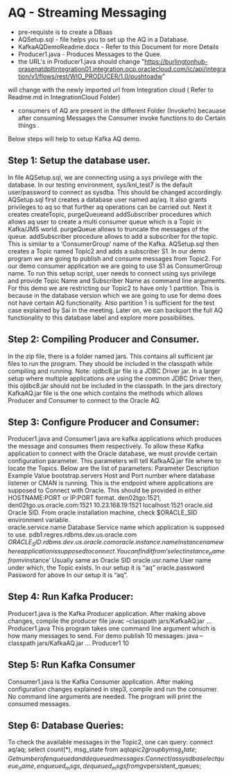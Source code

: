 # AQ - Streaming Messaging

 - pre-requiste is to create a DBaas 
 - AQSetup.sql - file helps you to set up the AQ in a Database.
 - KafkaAQDemoReadme.docx  - Refer to this Document for more Details 
 - Producer1.java - Produces Messages to the Quee.
 - the URL's in Producer1.java should change 
  "https://burlingtonhub-orasenatdpltintegration01.integration.ocp.oraclecloud.com/ic/api/integration/v1/flows/rest/WIO_PRODUCER/1.0/pushtoadw"
  
  will change with the newly imported url from Integration cloud ( Refer to Readme.md in IntegrationCloud Folder)
  
 - consumers of AQ are present in the different Folder (Invokefn) becauase after consuming Messages the Consumer invoke functions to do Certain things .
 

  
  
Below steps will help to setup Kafka AQ demo.
## Step 1: Setup the database user. 
In file AQSetup.sql, we are connecting using a sys privilege with the database. In our testing environment, sys/knl_test7 is the default user/password to connect as sysdba. This should be changed accordingly. 
AQSetup.sql first creates a database user named aq/aq. It also grants privileges to aq so that further aq operations can be carried out.
Next it creates createTopic, purgeQueueand addSubscriber procedures which allows aq user to create a multi consumer queue which is a Topic in Kafka/JMS world. purgeQueue allows to truncate the messages of the queue. addSubscriber procedure allows to add a subscriber for the topic. This is similar to a ‘ConsumerGroup’ name of the Kafka.
AQSetup.sql then creates a Topic named Topic2 and adds a subscriber S1. 
In our demo program we are going to publish and consume messages from Topic2. For our demo consumer application we are going to use S1 as ConsumerGroup name. 
To run this setup script, user needs to connect using sys privilege and provide Topic Name and Subscriber Name as command line arguments.
For this demo we are restricting our Topic2 to have only 1 partition. This is because in the database version which we are going to use for demo does not have certain AQ functionality. Also partition 1 is sufficient for the test case explained by Sai in the meeting. Later on, we can backport the full AQ functionality to this database label and explore more possibilities.
## Step 2: Compiling Producer and Consumer.
In the zip file, there is a folder named jars. This contains all sufficient jar files to run the program. They should be included in the classpath while compiling and running. 
Note: ojdbc8.jar file is a JDBC Driver jar. In a larger setup where multiple applications are using the common JDBC Driver then, this ojdbc8.jar should not be included in the classpath.
In the jars directory KafkaAQ.jar file is the one which contains the methods which allows Producer and Consumer to connect to the Oracle AQ. 
## Step 3: Configure Producer and Consumer:
Producer1.java and Consumer1.java are kafka applications which produces the message and consumes them respectively. To allow these Kafka application to connect with the Oracle database, we must provide certain configuration parameter. This parameters will tell KafkaAQ.jar file where to locate the Topics.  Below are the list of parameters:
Parameter	Description	Example Value
bootstrap.servers	Host and Port number where database listener or CMAN is running.  This is the endpoint where applications are supposed to Connect with Oracle. This should be provided in either HOSTNAME:PORT or IP:PORT format.	den02tgo:1521,
den02tgo.us.oracle.com:1521
10.23.168.19:1521
localhost:1521
oracle.sid	Oracle SID. From oracle installation machine, check $ORACLE_SID environment variable.	
oracle.service.name	Database Service name which application is supposed to use.	pdb1.regres.rdbms.dev.us.oracle.com
$ORACLE_SID.rdbms.dev.us.oracle.com
oracle.instance.name	Instance name where application is supposed to connect. You can find it from ‘select instance_name from v$instance’	Usually same as Oracle SID
oracle.usr.name	User name under which, the Topic exists. 	In our setup it is “aq”
oracle.password	Password for above	In our setup it is “aq”.

## Step 4: Run Kafka Producer:
Producer1.java is the Kafka Producer application. After making above changes, compile the producer file
javac –classpath jars/KafkaAQ.jar …  Producer1.java 
This program takes one command line argument which is how many messages to send.
For demo publish 10 messages: java –classpath jars/KafkaAQ.jar … Producer1 10 
## Step 5: Run Kafka Consumer
Consumer1.java is the Kafka Consumer application. After making configuration changes explained in step3, compile and run the consumer. No command line arguments are needed. The program will print the consumed messages. 
## Step 6: Database Queries:
To check the available messages in the Topic2, one can query:
connect aq/aq;
select count(*), msg_state from aq$topic2 group by msg_state;
Get number of enqueued and dequeued messages.
Connect / as sysdba
select queue_name, enqueued_msgs, dequeued_msgs from gv$persistent_queues;
